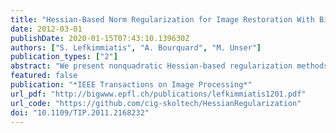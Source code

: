 ```yaml
---
title: "Hessian-Based Norm Regularization for Image Restoration With Biomedical Applications"
date: 2012-03-01
publishDate: 2020-01-15T07:43:10.139630Z
authors: ["S. Lefkimmiatis", "A. Bourquard", "M. Unser"]
publication_types: ["2"]
abstract: "We present nonquadratic Hessian-based regularization methods that can be effectively used for image restoration problems in a variational framework. Motivated by the great success of the total-variation (TV) functional, we extend it to also include second-order differential operators. Specifically, we derive second-order regularizers that involve matrix norms of the Hessian operator. The definition of these functionals is based on an alternative interpretation of TV that relies on mixed norms of directional derivatives. We show that the resulting regularizers retain some of the most favorable properties of TV, i.e., convexity, homogeneity, rotation, and translation invariance, while dealing effectively with the staircase effect. We further develop an efficient minimization scheme for the corresponding objective functions. The proposed algorithm is of the iteratively reweighted least-square type and results from a majorization-minimization approach. It relies on a problem-specific preconditioned conjugate gradient method, which makes the overall minimization scheme very attractive since it can be applied effectively to large images in a reasonable computational time. We validate the overall proposed regularization framework through deblurring experiments under additive Gaussian noise on standard and biomedical images."
featured: false
publication: "*IEEE Transactions on Image Processing*"
url_pdf: "http://bigwww.epfl.ch/publications/lefkimmiatis1201.pdf"
url_code: "https://github.com/cig-skoltech/HessianRegularization"
doi: "10.1109/TIP.2011.2168232"
---
```


